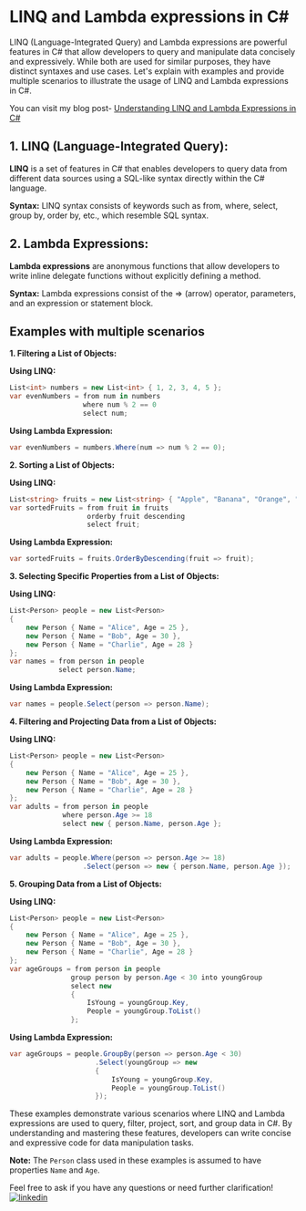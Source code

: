 # LINQ and Lambda expressions in C#
LINQ (Language-Integrated Query) and Lambda expressions are powerful features in C# that allow developers to query and manipulate data concisely and expressively. While both are used for similar purposes, they have distinct syntaxes and use cases. Let's explain with examples and provide multiple scenarios to illustrate the usage of LINQ and Lambda expressions in C#.

You can visit my blog post- [Understanding LINQ and Lambda Expressions in C#](https://binarybytez.com/understanding-linq-and-lambda-expressions/)

## 1. LINQ (Language-Integrated Query):
**LINQ** is a set of features in C# that enables developers to query data from different data sources using a SQL-like syntax directly within the C# language.

**Syntax:** LINQ syntax consists of keywords such as from, where, select, group by, order by, etc., which resemble SQL syntax.

## 2. Lambda Expressions:
**Lambda expressions** are anonymous functions that allow developers to write inline delegate functions without explicitly defining a method.

**Syntax:** Lambda expressions consist of the => (arrow) operator, parameters, and an expression or statement block.

## Examples with multiple scenarios

**1. Filtering a List of Objects:**

**Using LINQ:**
```csharp
List<int> numbers = new List<int> { 1, 2, 3, 4, 5 };
var evenNumbers = from num in numbers
                  where num % 2 == 0
                  select num;
```

**Using Lambda Expression:**
```csharp
var evenNumbers = numbers.Where(num => num % 2 == 0);
```

**2. Sorting a List of Objects:**

**Using LINQ:**
```csharp
List<string> fruits = new List<string> { "Apple", "Banana", "Orange", "Grape" };
var sortedFruits = from fruit in fruits
                   orderby fruit descending
                   select fruit;
```

**Using Lambda Expression:**
```csharp
var sortedFruits = fruits.OrderByDescending(fruit => fruit);
```

**3. Selecting Specific Properties from a List of Objects:**

**Using LINQ:**
```csharp
List<Person> people = new List<Person>
{
    new Person { Name = "Alice", Age = 25 },
    new Person { Name = "Bob", Age = 30 },
    new Person { Name = "Charlie", Age = 28 }
};
var names = from person in people
            select person.Name;
```

**Using Lambda Expression:**
```csharp
var names = people.Select(person => person.Name);
```

**4. Filtering and Projecting Data from a List of Objects:**

**Using LINQ:**
```csharp
List<Person> people = new List<Person>
{
    new Person { Name = "Alice", Age = 25 },
    new Person { Name = "Bob", Age = 30 },
    new Person { Name = "Charlie", Age = 28 }
};
var adults = from person in people
             where person.Age >= 18
             select new { person.Name, person.Age };
```

**Using Lambda Expression:**
```csharp
var adults = people.Where(person => person.Age >= 18)
                  .Select(person => new { person.Name, person.Age });
```

**5. Grouping Data from a List of Objects:**

**Using LINQ:**
```csharp
List<Person> people = new List<Person>
{
    new Person { Name = "Alice", Age = 25 },
    new Person { Name = "Bob", Age = 30 },
    new Person { Name = "Charlie", Age = 28 }
};
var ageGroups = from person in people
               group person by person.Age < 30 into youngGroup
               select new
               {
                   IsYoung = youngGroup.Key,
                   People = youngGroup.ToList()
               };
```

**Using Lambda Expression:**
```csharp
var ageGroups = people.GroupBy(person => person.Age < 30)
                     .Select(youngGroup => new
                     {
                         IsYoung = youngGroup.Key,
                         People = youngGroup.ToList()
                     });
```

These examples demonstrate various scenarios where LINQ and Lambda expressions are used to query, filter, project, sort, and group data in C#. By understanding and mastering these features, developers can write concise and expressive code for data manipulation tasks.

**Note:** The `Person` class used in these examples is assumed to have properties `Name` and `Age`.

Feel free to ask if you have any questions or need further clarification! [![linkedin](https://img.shields.io/badge/linkedin-0A66C2?style=for-the-badge&logo=linkedin&logoColor=white)](https://www.linkedin.com/in/kawser2133)
